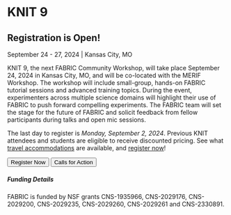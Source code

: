 # KNIT 9

## Registration is Open!

September 24 - 27, 2024 | Kansas City, MO
 
KNIT 9, the next FABRIC Community Workshop, will take place September 24, 2024 in Kansas City, MO, and will be co-located with the MERIF Workshop. The workshop will include small-group, hands-on FABRIC tutorial sessions and advanced training topics. During the event, experimenters across multiple science domains will highlight their use of FABRIC to push forward compelling experiments. The FABRIC team will set the stage for the future of FABRIC and solicit feedback from fellow participants during talks and open mic sessions.

The last day to register is _Monday, September 2, 2024_.
Previous KNIT attendees and students are eligible to receive discounted pricing.
See what [travel accommodations](/travel) are available,
and [register now](/registration)!

<div class="button-container">
<button linkto="/registration">Register Now</button>
<button linkto="/cfa">Calls for Action</button>
</div>

##### Funding Details

FABRIC is funded by NSF grants CNS-1935966, CNS-2029176, CNS-2029200, CNS-2029235, CNS-2029260, CNS-2029261 and CNS-2330891.
